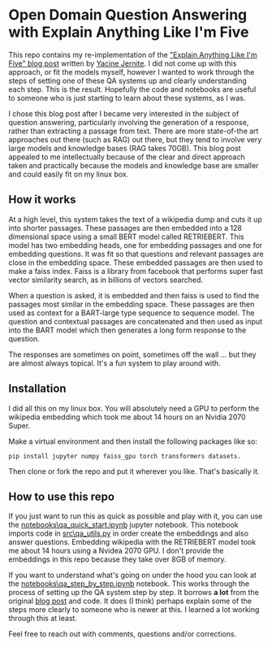 # Open Domain Question Answering with Explain Anything Like I'm Five

This repo contains my re-implementation of the 
["Explain Anything Like I'm Five" blog post]( https://yjernite.github.io/lfqa.html) written by 
[Yacine Jernite](https://yjernite.github.io/). I did not come up with this approach, or fit the
models myself, however I wanted to work through the steps of setting one of these QA systems up
and clearly understanding each step. This is the result. Hopefully the code and notebooks are 
useful to someone who is just starting to learn about these systems, as I was. 

I chose this blog post after I became very interested in the subject of question answering,
particularly involving the generation of a response, rather than extracting a passage from text.
There are more state-of-the art approaches out there (such as RAG) out there, but they tend to involve
very large models and knowledge bases (RAG takes 70GB). This blog post appealed to me intellectually because of
the clear and direct approach taken and practically because the models and knowledge base are smaller
and could easily fit on my linux box. 

## How it works

At a high level, this system takes the text of a wikipedia dump and cuts it up into shorter passages.
These passages are then embedded into a 128 dimensional space using a small BERT model called RETRIEBERT. 
This model has two embedding heads, one for embedding passages and one for embedding questions. It was fit
so that questions and relevant passages are close in the embedding space. These embedded passages are then
used to make a faiss index. Faiss is a library from facebook that performs
super fast vector similarity search, as in billions of vectors searched.

When a question is asked, it is embedded and then faiss is used to find the passages most similar in the
embedding space. These passages are then used as context for a BART-large type sequence to sequence model.
The question and contextual passages are concatenated and then used as input into the BART model 
which then generates a long form response to the question. 

The responses are sometimes on point, sometimes off the wall ... but they are almost always topical. It's a fun 
system to play around with.

## Installation

I did all this on my linux box. You will absolutely need a GPU to perform the wikipedia embedding which took me about 
14 hours on an Nvidia 2070 Super.

Make a virtual environment and then install the following packages like so:
~~~
pip install jupyter numpy faiss_gpu torch transformers datasets.
~~~~

Then clone or fork the repo and put it wherever you like. That's basically it.

## How to use this repo

If you just want to run this as quick as possible and play with it, you can use the 
[notebooks\qa_quick_start.ipynb](notebooks\qa_quick_start.ipynb) jupyter notebook. 
This notebook imports code in [src\qa_utils.py](src\qa_utils.py) in order
create the embeddings and also answer questions. Embedding wikipedia with the RETRIEBERT model
took me about 14 hours using a Nvidea 2070 GPU. I don't provide the embeddings in this repo because they take over
8GB of memory.

If you want to understand what's going on under the hood you can look at the 
[notebooks\qa_step_by_step.ipynb](notebooks\qa_step_by_step.ipynb) notebook. This works through the process of 
setting up the QA system step by step. It borrows **a lot** from the original 
[blog post]( https://yjernite.github.io/lfqa.html) and code.  It does (I think) perhaps explain
some of the steps more clearly to someone who is newer at this.  I learned a lot working through this
at least.

Feel free to reach out with comments, questions and/or corrections.

